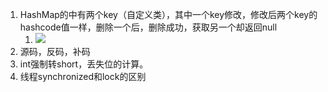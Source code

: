 1. HashMap的中有两个key（自定义类），其中一个key修改，修改后两个key的hashcode值一样，删除一个后，删除成功，获取另一个却返回null
   1. ![](https://mynotepicbed.oss-cn-beijing.aliyuncs.com/img/image-20211128213915274.png)
2. 源码，反码，补码
3. int强制转short，丢失位的计算。
3. 线程synchronized和lock的区别

